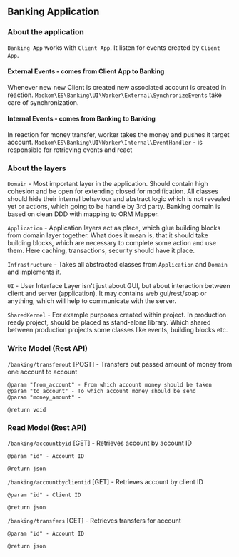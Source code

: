 ## Banking Application 

### About the application

`Banking App` works with `Client App`. 
It listen for events created by `Client App`. 

#### External Events - comes from Client App to Banking

Whenever new new Client is created new associated account is created in reaction.
`Madkom\ES\Banking\UI\Worker\External\SynchronizeEvents` take care of synchronization. 

#### Internal Events - comes from Banking to Banking

In reaction for money transfer, worker takes the money and pushes it target account.
`Madkom\ES\Banking\UI\Worker\Internal\EventHandler` - is responsible for retrieving events and react


### About the layers

`Domain` - Most important layer in the application. Should contain high cohesion and be open for extending closed for modification.
All classes should hide their internal behaviour and abstract logic which is not revealed yet or actions, which going to be handle by 3rd party.
 Banking domain is based on clean DDD with mapping to ORM Mapper. 
 
`Application` - Application layers act as place, which glue building blocks from domain layer together.
 What does it mean is, that it should take building blocks, which are necessary to complete some action and use them.
 Here caching, transactions, security should have it place. 

`Infrastructure` - Takes all abstracted classes from `Application` and `Domain` and implements it.

`UI` - User Interface Layer isn't just about GUI, but about interaction between client and server (application).
It may contains web gui/rest/soap or anything, which will help to communicate with the server.

`SharedKernel` - For example purposes created within project. 
In production ready project, should be placed as stand-alone library.
Which shared between production projects some classes like events, building blocks etc.


### Write Model (Rest API)

`/banking/transferout` [POST] - Transfers out passed amount of money from one account to account
    
    @param "from_account" - From which account money should be taken  
    @param "to_account" - To which account money should be send
    @param "money_amount" - 
    
    @return void
    
    
### Read Model (Rest API)

`/banking/accountbyid` [GET] - Retrieves account by account ID

    @param "id" - Account ID
    
    @return json
    
`/banking/accountbyclientid` [GET] - Retrieves account by client ID

    @param "id" - Client ID
    
    @return json
    
`/banking/transfers` [GET] - Retrieves transfers for account

    @param "id" - Account ID
    
    @return json
    